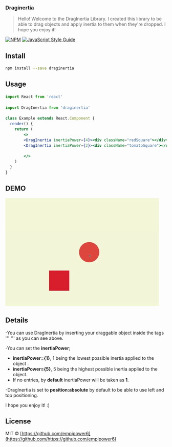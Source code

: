 ### Draginertia

> Hello! Welcome to the DragInertia Library. I created this library to be able to drag objects and apply inertia to them when they're dropped. I hope you enjoy it!

[![NPM](https://img.shields.io/npm/v/draginertia.svg)](https://www.npmjs.com/package/draginertia) [![JavaScript Style Guide](https://img.shields.io/badge/code_style-standard-brightgreen.svg)](https://standardjs.com)

## Install

```bash
npm install --save draginertia
```

## Usage

```jsx
import React from 'react'

import DragInertia from 'draginertia'

class Example extends React.Component {
  render() {
    return (
        <>
        <DragInertia inertiaPower={4}><div className="redSquare"></div></DragInertia>
        <DragInertia inertiaPower={2}><div className="tomatoSquare"></div></DragInertia>

        </>
    )
  }
}
```
## DEMO

![](ExampleGif.gif)

## Details

-You can use DragInertia by inserting your draggable object inside the tags ''' <DragInertia> </DragInertia> ''' as you can see above.

-You can set the **inertiaPower**;
   - **inertiaPower={1}**, 1 being the lowest possible inertia applied to the object .
   - **inertiaPower={5}**, 5 being the highest possible inertia applied to the object.
   - If no entries, by **default** inertiaPower will be taken as **1**.

-DragInertia is set to **position:absolute** by default to be able to use left and top positioning.

I hope you enjoy it! :)
## License

MIT © [https://github.com/empipower6](https://github.com/https://github.com/empipower6)
